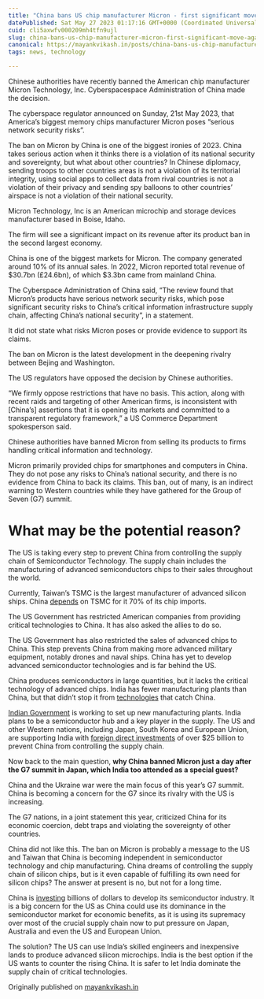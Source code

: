 ```yaml
---
title: "China bans US chip manufacturer Micron - first significant move against the US chip industry"
datePublished: Sat May 27 2023 01:17:16 GMT+0000 (Coordinated Universal Time)
cuid: cli5axwfv000209mh4tfn9ujl
slug: china-bans-us-chip-manufacturer-micron-first-significant-move-against-the-us-chip-industry
canonical: https://mayankvikash.in/posts/china-bans-us-chip-manufacturer-micron-first-significant-move-against-the-us-chip-industry/
tags: news, technology

---
```


Chinese authorities have recently banned the American chip manufacturer Micron Technology, Inc. Cyberspacespace Administration of China made the decision.

The cyberspace regulator announced on Sunday, 21st May 2023, that America’s biggest memory chips manufacturer Micron poses “serious network security risks”.

The ban on Micron by China is one of the biggest ironies of 2023. China takes serious action when it thinks there is a violation of its national security and sovereignty, but what about other countries? In Chinese diplomacy, sending troops to other countries areas is not a violation of its territorial integrity, using social apps to collect data from rival countries is not a violation of their privacy and sending spy balloons to other countries’ airspace is not a violation of their national security.

Micron Technology, Inc is an American microchip and storage devices manufacturer based in Boise, Idaho.

The firm will see a significant impact on its revenue after its product ban in the second largest economy.

China is one of the biggest markets for Micron. The company generated around 10% of its annual sales. In 2022, Micron reported total revenue of $30.7bn (£24.6bn), of which $3.3bn came from mainland China.

The Cyberspace Administration of China said, “The review found that Micron’s products have serious network security risks, which pose significant security risks to China’s critical information infrastructure supply chain, affecting China’s national security”, in a statement.

It did not state what risks Micron poses or provide evidence to support its claims.

The ban on Micron is the latest development in the deepening rivalry between Bejing and Washington.

The US regulators have opposed the decision by Chinese authorities.

“We firmly oppose restrictions that have no basis. This action, along with recent raids and targeting of other American firms, is inconsistent with \[China’s\] assertions that it is opening its markets and committed to a transparent regulatory framework,” a US Commerce Department spokesperson said.

Chinese authorities have banned Micron from selling its products to firms handling critical information and technology.

Micron primarily provided chips for smartphones and computers in China. They do not pose any risks to China’s national security, and there is no evidence from China to back its claims. This ban, out of many, is an indirect warning to Western countries while they have gathered for the Group of Seven (G7) summit.

# **What may be the potential reason?**

The US is taking every step to prevent China from controlling the supply chain of Semiconductor Technology. The supply chain includes the manufacturing of advanced semiconductors chips to their sales throughout the world.

Currently, Taiwan’s TSMC is the largest manufacturer of advanced silicon ships. China [depends](https://www.stimson.org/2022/semiconductors-and-taiwans-silicon-shield/) on TSMC for it 70% of its chip imports.

The US Government has restricted American companies from providing critical technologies to China. It has also asked the allies to do so.

The US Government has also restricted the sales of advanced chips to China. This step prevents China from making more advanced military equipment, notably drones and naval ships. China has yet to develop advanced semiconductor technologies and is far behind the US.

China produces semiconductors in large quantities, but it lacks the critical technology of advanced chips. India has fewer manufacturing plants than China, but that didn’t stop it from [technologies](https://www.thehindu.com/sci-tech/technology/explained-indias-push-for-semiconductors/article66652916.ece) that catch China.

[Indian Government](https://www.ibef.org/pages/35926) is working to set up new manufacturing plants. India plans to be a semiconductor hub and a key player in the supply. The US and other Western nations, including Japan, South Korea and European Union, are supporting India with [foreign direct investments](https://www.reuters.com/markets/asia/india-offer-more-fiscal-support-under-its-chip-production-incentive-scheme-2022-09-21/) of over $25 billion to prevent China from controlling the supply chain.

Now back to the main question, **why China banned Micron just a day after the G7 summit in Japan, which India too attended as a special guest?**

China and the Ukraine war were the main focus of this year’s G7 summit. China is becoming a concern for the G7 since its rivalry with the US is increasing.

The G7 nations, in a joint statement this year, criticized China for its economic coercion, debt traps and violating the sovereignty of other countries.

China did not like this. The ban on Micron is probably a message to the US and Taiwan that China is becoming independent in semiconductor technology and chip manufacturing. China dreams of controlling the supply chain of silicon chips, but is it even capable of fulfilling its own need for silicon chips? The answer at present is no, but not for a long time.

China is [investing](https://www.voanews.com/a/china-trying-to-fight-back-us-ban-on-its-chip-industry-/6878990.html) billions of dollars to develop its semiconductor industry. It is a big concern for the US as China could use its dominance in the semiconductor market for economic benefits, as it is using its supremacy over most of the crucial supply chain now to put pressure on Japan, Australia and even the US and European Union.

The solution? The US can use India’s skilled engineers and inexpensive lands to produce advanced silicon microchips. India is the best option if the US wants to counter the rising China. It is safer to let India dominate the supply chain of critical technologies.

  
Originally published on [mayankvikash.in](https://mayankvikash.in/posts/china-bans-us-chip-manufacturer-micron-first-significant-move-against-the-us-chip-industry/)